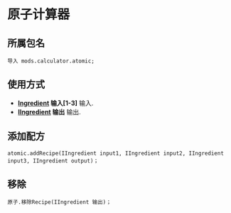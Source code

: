 # 原子计算器

## 所属包名
```zenscript
导入 mods.calculator.atomic;
```

## 使用方式

- **[Ingredient](/Vanilla/Variable_Types/IIngredient/) 输入[1-3]** 输入.
- **[IIngredient](/Vanilla/Variable_Types/IIngredient/) 输出** 输出.

## 添加配方
```zenscript
atomic.addRecipe(IIngredient input1, IIngredient input2, IIngredient input3, IIngredient output)；
```

## 移除
```zenscript
原子.移除Recipe(IIngredient 输出)；
```